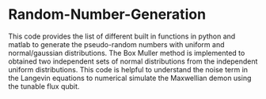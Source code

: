 # Random-Number-Generation
This code provides the list of different built in functions in python and matlab to generate the pseudo-random numbers with uniform and normal/gaussian distributions. The Box Muller method is implemented to obtained two independent sets of normal distributions from the independent uniform distributions. This code is helpful to understand the noise term in the Langevin equations to numerical simulate the 
Maxwellian demon using the tunable flux qubit.
